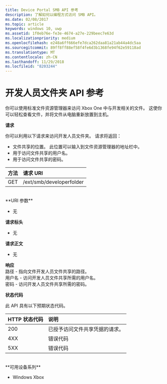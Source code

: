 ```yaml
---
title: Device Portal SMB API 参考
description: 了解如何以编程方式访问 SMB API。
ms.date: 02/08/2017
ms.topic: article
keywords: windows 10, uwp
ms.assetid: 1f0eb76e-fe3e-4674-a27e-229beec7e63d
ms.localizationpriority: medium
ms.openlocfilehash: e248a6ff666efe7dca262daa81a21ab44a4dc5aa
ms.sourcegitcommit: 89ff8ff88ef58f4fe6d3b1368fe94f62e59118ad
ms.translationtype: MT
ms.contentlocale: zh-CN
ms.lasthandoff: 11/29/2018
ms.locfileid: "8203244"
---
```

# <a name="developer-folder-api-reference"></a>开发人员文件夹 API 参考   
你可以使用标准文件资源管理器来访问 Xbox One 中与开发相关的文件。 这使你可以轻松查看文件，并将文件从电脑重新放置到主机。

**请求**

你可以利用以下请求来访问开发人员文件夹。 请求将返回：    
* 文件共享的位置。 此位置可以输入到文件资源管理器的地址栏中。
* 用于访问文件共享的用户名。
* 用于访问文件共享的密码。

方法      | 请求 URI
:------     | :-----
GET | /ext/smb/developerfolder
<br />
**URI 参数**

- 无

**请求标头**

- 无

**请求正文**

- 无

**响应**   
路径 - 指向文件开发人员文件共享的路径。   
用户名 - 访问开发人员文件共享所需的用户名。   
密码 - 访问开发人员文件共享所需的密码。   

**状态代码**

此 API 具有以下预期状态代码。

HTTP 状态代码      | 说明
:------     | :-----
200 | 已授予访问文件共享凭据的请求。
4XX | 错误代码
5XX | 错误代码
<br />
**可用设备系列**

* Windows Xbox
